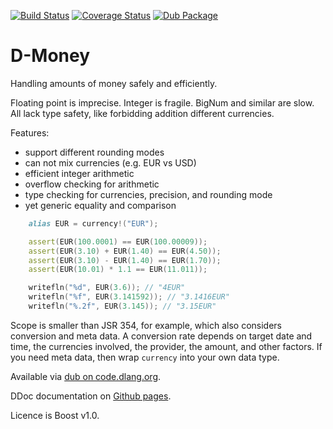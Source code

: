 [![Build Status](https://travis-ci.org/qznc/d-money.svg?branch=master)](https://travis-ci.org/qznc/d-money)
[![Coverage Status](https://coveralls.io/repos/github/qznc/d-money/badge.svg?branch=master)](https://coveralls.io/github/qznc/d-money?branch=master)
[![Dub Package](https://img.shields.io/dub/v/money.svg)](https://code.dlang.org/packages/money)

# D-Money

Handling amounts of money safely and efficiently.

Floating point is imprecise. Integer is fragile.
BigNum and similar are slow.
All lack type safety, like forbidding addition different currencies.

Features:

* support different rounding modes
* can not mix currencies (e.g. EUR vs USD)
* efficient integer arithmetic
* overflow checking for arithmetic
* type checking for currencies, precision, and rounding mode
* yet generic equality and comparison


```d
    alias EUR = currency!("EUR");

    assert(EUR(100.0001) == EUR(100.00009));
    assert(EUR(3.10) + EUR(1.40) == EUR(4.50));
    assert(EUR(3.10) - EUR(1.40) == EUR(1.70));
    assert(EUR(10.01) * 1.1 == EUR(11.011));

    writefln("%d", EUR(3.6)); // "4EUR"
    writefln("%f", EUR(3.141592)); // "3.1416EUR"
    writefln("%.2f", EUR(3.145)); // "3.15EUR"
```

Scope is smaller than JSR 354, for example,
which also considers conversion and meta data.
A conversion rate depends on target date and time,
the currencies involved, the provider, the amount, and other factors.
If you need meta data,
then wrap `currency` into your own data type.

Available via [dub on code.dlang.org](http://code.dlang.org/packages/money).

DDoc documentation on [Github pages](https://qznc.github.io/d-money/).

Licence is Boost v1.0.
